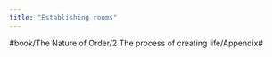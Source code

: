 ```yaml
---
title: "Establishing rooms"
---
```


>   

#book/The Nature of Order/2 The process of creating life/Appendix#